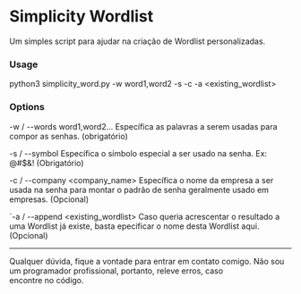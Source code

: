 # Simplicity Wordlist

Um simples script para ajudar na criação de Wordlist personalizadas.

### Usage
python3 simplicity_word.py -w word1,word2 -s <symbol> -c <company> -a <existing_wordlist>

### Options
-w / --words word1,word2...      Específica as palavras a serem usadas para compor as senhas. (obrigatório)

-s / --symbol <symbol>   Específica o símbolo especial a ser usado na senha. Ex: @#$&! (Obrigatório)

-c / --company <company_name>  Específica o nome da empresa a ser usada na senha para montar o padrão de senha geralmente usado em empresas. (Opcional)

`-a / --append <existing_wordlist>   Caso queria acrescentar o resultado a uma Wordlist já existe, basta epecificar o nome desta Wordlist aqui. (Opcional)

---

Qualquer dúvida, fique a vontade para entrar em contato comigo. Não sou um programador profissional, portanto, releve erros, caso encontre no código.
